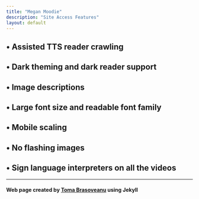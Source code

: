 ```yaml
---
title: "Megan Moodie"
description: "Site Access Features"
layout: default
---
```


## • Assisted TTS reader crawling
## • Dark theming and dark reader support
## • Image descriptions
## • Large font size and readable font family
## • Mobile scaling
## • No flashing images
## • Sign language interpreters on all the videos

-----

#### Web page created by [Toma Brasoveanu](https://meganmoodie.github.io/toma.html) using Jekyll

